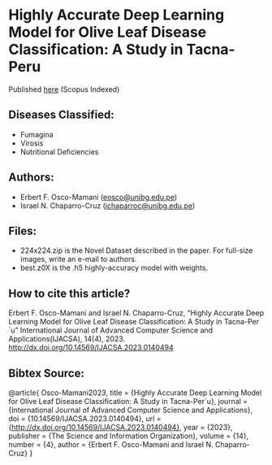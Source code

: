 # Highly Accurate Deep Learning Model for Olive Leaf Disease Classification: A Study in Tacna-Peru

Published [here](https://thesai.org/Publications/ViewPaper?Volume=14&Issue=4&Code=IJACSA&SerialNo=94) (Scopus Indexed)

## Diseases Classified:
- Fumagina
- Virosis
- Nutritional Deficiencies

## Authors:
- Erbert F. Osco-Mamani (eosco@unjbg.edu.pe)
- Israel N. Chaparro-Cruz (ichaparroc@unjbg.edu.pe)

## Files:
- 224x224.zip is the Novel Dataset described in the paper. For full-size images, write an e-mail to authors.
- best.z0X is the .h5 highly-accuracy model with weights.

## How to cite this article?
Erbert F. Osco-Mamani and Israel N. Chaparro-Cruz, “Highly Accurate Deep Learning Model for Olive Leaf Disease Classification: A Study in Tacna-Per´u” International Journal of Advanced Computer Science and Applications(IJACSA), 14(4), 2023. http://dx.doi.org/10.14569/IJACSA.2023.0140494

## Bibtex Source:
@article{
  Osco-Mamani2023,
  title = {Highly Accurate Deep Learning Model for Olive Leaf Disease Classification: A Study in Tacna-Per´u},
  journal = {International Journal of Advanced Computer Science and Applications},
  doi = {10.14569/IJACSA.2023.0140494},
  url = {http://dx.doi.org/10.14569/IJACSA.2023.0140494},
  year = {2023},
  publisher = {The Science and Information Organization},
  volume = {14},
  number = {4},
  author = {Erbert F. Osco-Mamani and Israel N. Chaparro-Cruz}
}
